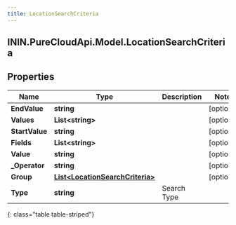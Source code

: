 ```yaml
---
title: LocationSearchCriteria
---
```

## ININ.PureCloudApi.Model.LocationSearchCriteria

## Properties

|Name | Type | Description | Notes|
|------------ | ------------- | ------------- | -------------|
| **EndValue** | **string** |  | [optional] |
| **Values** | **List&lt;string&gt;** |  | [optional] |
| **StartValue** | **string** |  | [optional] |
| **Fields** | **List&lt;string&gt;** |  | [optional] |
| **Value** | **string** |  | [optional] |
| **_Operator** | **string** |  | [optional] |
| **Group** | [**List&lt;LocationSearchCriteria&gt;**](LocationSearchCriteria.html) |  | [optional] |
| **Type** | **string** | Search Type | |
{: class="table table-striped"}


